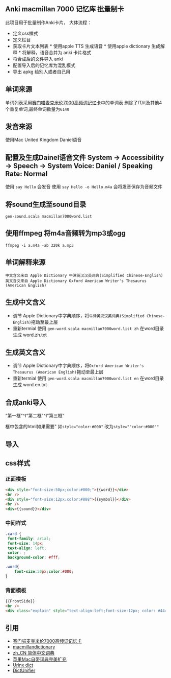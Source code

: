 
## Anki macmillan 7000 记忆库 批量制卡 
此项目用于批量制作Anki卡片，
大体流程：
 * 定义css样式
 * 定义栏目
 * 获取卡片文本列表 * 使用apple TTS 生成语音 * 使用apple dictionary 生成解释 * 将解释，语音合并为 anki 卡片格式
 * 将合成后的文件导入 anki 
 * 配置导入后的记忆库为混乱模式
 * 导出 apkg 给别人或者自己用


## 单词来源
单词列表采用[赛门喵麦克米伦7000高频词记忆卡](https://zhuanlan.zhihu.com/p/27063304)中的单词表
删除了IT/it及其他4个重复单词,最终单词数量为`6140`

## 发音来源
使用Mac United Kingdom Daniel语音

## 配置及生成Dainel语音文件 System -> Accessibility -> Speech -> System Voice: Daniel / Speaking Rate: Normal

使用 `say Hello` 会发音
使用 `say Hello -o Hello.m4a` 会将发音保存为音频文件

## 将sound生成至sound目录
    gen-sound.scala macmillan7000word.list

## 使用ffmpeg 将m4a音频转为mp3或ogg
    ffmpeg -i a.m4a -ab 320k a.mp3

## 单词解释来源
    中文含义来自 Apple Dictionary 牛津英汉汉英词典(Simplified Chinese-English)
    英文含义来自 Apple Dictionary Oxford American Writer's Thesaurus (American English)

## 生成中文含义
* 调节 Apple Dictionary中字典顺序，将`牛津英汉汉英词典(Simplified Chinese-English)`拖动至最上层
* 重新termial 使用 `gen-word.scala macmillan7000word.list zh` 在word目录生成 word.zh.txt

## 生成英文含义
* 调节 Apple Dictionary中字典顺序，将`Oxford American Writer's Thesaurus (American English)`拖动至最上层
* 重新termial 使用 `gen-word.scala macmillan7000word.list en` 在word目录生成 word.en.txt


## 合成anki导入

"第一框"^I"第二框"^I"第三框"

框中包含的html如果需要" 如`style="color:#000"` 改为`style=""color:#000""`


## 导入


## css样式


### 正面模板

```html
<div style="font-size:50px;color:#000;">{{word}}</div>
<br />
<div style="font-size:12px;color:#888">{{symbol}}</div>
<br />
<div>{{sound}}</div>
```

### 中间样式
```css
.card {
 font-family: arial;
 font-size: 14px;
 text-align: left;
 color: ;
 background-color: #fff;

.word{ 
	font-size:50px;color:#000;
}
```


### 背面模板

```html
{{FrontSide}}
<br />
<div class="explain" style="text-align:left;font-size:12px; color: #444;">{{explain}}</div>
```



## 引用
* [赛门喵麦克米伦7000高频词记忆卡](https://zhuanlan.zhihu.com/p/27063304)
* [macmillandictionary](http://www.macmillandictionary.com)
* [zh_CN 简体中文词典](http://download.huzheng.org/zh_CN/)
* [苹果Mac自带词典完美扩充](http://www.jianshu.com/p/c57be986589b)
* [Urinx dict](https://github.com/Urinx/dict)
* [DictUnifier](https://github.com/jjgod/mac-dictionary-kit/)


